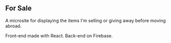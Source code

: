 ## For Sale

A microsite for displaying the items I'm selling or giving away before moving abroad.

Front-end made with React.
Back-end on Firebase.
